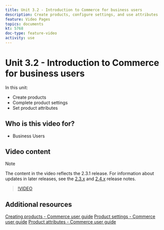 ```yaml
---
title: Unit 3.2 - Introduction to Commerce for business users
description: Create products, configure settings, and use attributes
feature: Video Pages
topics: documents
kt: 5768
doc-type: feature-video
activity: use
---
```


# Unit 3.2 - Introduction to Commerce for business users

In this unit:

- Create products
- Complete product settings
- Set product attributes

## Who is this video for?

- Business Users

## Video content

>[!NOTE]
>
>The content in the video reflects the 2.3.1 release. For information about updates in later releases, see the [ 2.3.x](https://devdocs.magento.com/guides/v2.3/release-notes/bk-release-notes.html) and [2.4.x](https://devdocs.magento.com/guides/v2.4/release-notes/bk-release-notes.html) release notes.

>[!VIDEO](https://video.tv.adobe.com/v/35953?quality=12&learn=on)

## Additional resources

[Creating products - Commerce user guide](https://docs.magento.com/user-guide/catalog/product-create.html)
[Product settings - Commerce user guide](https://docs.magento.com/user-guide/catalog/settings.html)
[Product attributes - Commerce user guide](https://docs.magento.com/user-guide/catalog/product-attributes.html)
